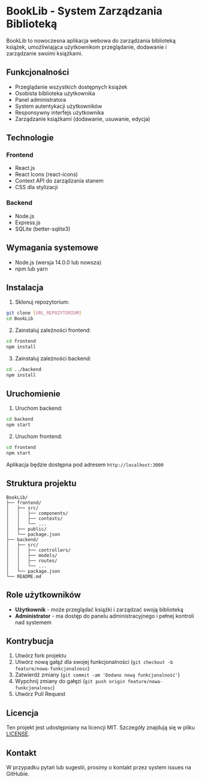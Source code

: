 # BookLib - System Zarządzania Biblioteką

BookLib to nowoczesna aplikacja webowa do zarządzania biblioteką książek, umożliwiająca użytkownikom przeglądanie, dodawanie i zarządzanie swoimi książkami.

## Funkcjonalności

- Przeglądanie wszystkich dostępnych książek
- Osobista biblioteka użytkownika
- Panel administratora
- System autentykacji użytkowników
- Responsywny interfejs użytkownika
- Zarządzanie książkami (dodawanie, usuwanie, edycja)

## Technologie

### Frontend
- React.js
- React Icons (react-icons)
- Context API do zarządzania stanem
- CSS dla stylizacji

### Backend
- Node.js
- Express.js
- SQLite (better-sqlite3)

## Wymagania systemowe

- Node.js (wersja 14.0.0 lub nowsza)
- npm lub yarn

## Instalacja

1. Sklonuj repozytorium:
```bash
git clone [URL_REPOZYTORIUM]
cd BookLib
```

2. Zainstaluj zależności frontend:
```bash
cd frontend
npm install
```

3. Zainstaluj zależności backend:
```bash
cd ../backend
npm install
```

## Uruchomienie

1. Uruchom backend:
```bash
cd backend
npm start
```

2. Uruchom frontend:
```bash
cd frontend
npm start
```

Aplikacja będzie dostępna pod adresem `http://localhost:3000`

## Struktura projektu

```
BookLib/
├── frontend/
│   ├── src/
│   │   ├── components/
│   │   ├── contexts/
│   │   └── ...
│   ├── public/
│   └── package.json
├── backend/
│   ├── src/
│   │   ├── controllers/
│   │   ├── models/
│   │   ├── routes/
│   │   └── ...
│   └── package.json
└── README.md
```

## Role użytkowników

- **Użytkownik** - może przeglądać książki i zarządzać swoją biblioteką
- **Administrator** - ma dostęp do panelu administracyjnego i pełnej kontroli nad systemem

## Kontrybucja

1. Utwórz fork projektu
2. Utwórz nową gałąź dla swojej funkcjonalności (`git checkout -b feature/nowa-funkcjonalnosc`)
3. Zatwierdź zmiany (`git commit -am 'Dodano nową funkcjonalność'`)
4. Wypchnij zmiany do gałęzi (`git push origin feature/nowa-funkcjonalnosc`)
5. Utwórz Pull Request

## Licencja

Ten projekt jest udostępniany na licencji MIT. Szczegóły znajdują się w pliku [LICENSE](LICENSE).

## Kontakt

W przypadku pytań lub sugestii, prosimy o kontakt przez system issues na GitHubie. 
